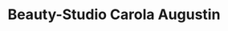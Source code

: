 ---
title: "Beauty-Studio Carola Augustin"
url: /tiste/beauty-studio-carola-augustin/
shop: Kosmetik
---